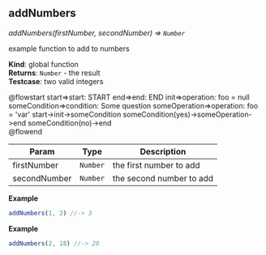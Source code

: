 <a name="addNumbers"></a>


## addNumbers

_addNumbers(firstNumber, secondNumber) ⇒ <code>Number</code>_

example function to add to numbers

**Kind**: global function  
**Returns**: <code>Number</code> - the result  
**Testcase**: two valid integers  


@flowstart
 start=>start: START
end=>end: END
init=>operation: foo = null
someCondition=>condition: Some question
someOperation=>operation: foo = 'var'
start->init->someCondition
someCondition(yes)->someOperation->end
someCondition(no)->end  
@flowend

   

| Param | Type | Description |
| --- | --- | --- |
| firstNumber | <code>Number</code> | the first number to add |
| secondNumber | <code>Number</code> | the second number to add |

**Example**  
```js
addNumbers(1, 2) //-> 3
```
**Example**  
```js
addNumbers(2, 18) //-> 20
```

